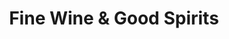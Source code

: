 ---
title: "Fine Wine & Good Spirits"
url: /drexel-hill/fine-wine-and-good-spirits/
shop: alcohol
---